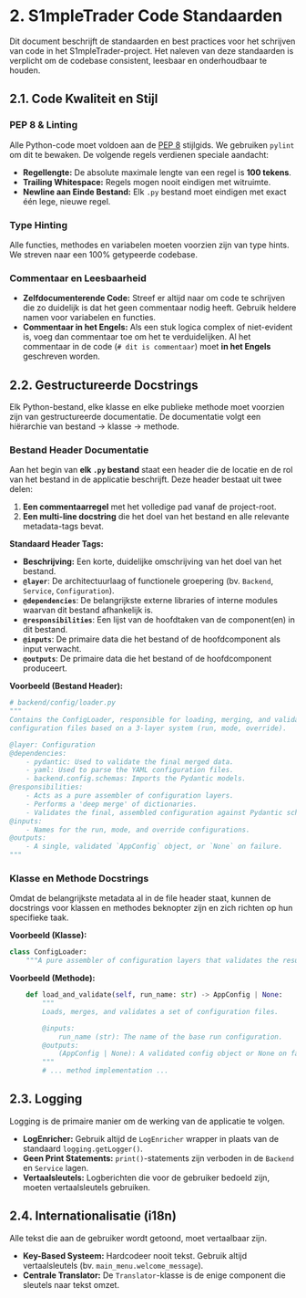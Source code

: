 # 2. S1mpleTrader Code Standaarden

Dit document beschrijft de standaarden en best practices voor het schrijven van code in het S1mpleTrader-project. Het naleven van deze standaarden is verplicht om de codebase consistent, leesbaar en onderhoudbaar te houden.

## 2.1. Code Kwaliteit en Stijl

### **PEP 8 & Linting**
Alle Python-code moet voldoen aan de [PEP 8](https://peps.python.org/pep-0008/) stijlgids. We gebruiken `pylint` om dit te bewaken. De volgende regels verdienen speciale aandacht:
* **Regellengte:** De absolute maximale lengte van een regel is **100 tekens**.
* **Trailing Whitespace:** Regels mogen nooit eindigen met witruimte.
* **Newline aan Einde Bestand:** Elk `.py` bestand moet eindigen met exact één lege, nieuwe regel.

### **Type Hinting**
Alle functies, methodes en variabelen moeten voorzien zijn van type hints. We streven naar een 100% getypeerde codebase.

### **Commentaar en Leesbaarheid**
* **Zelfdocumenterende Code:** Streef er altijd naar om code te schrijven die zo duidelijk is dat het geen commentaar nodig heeft. Gebruik heldere namen voor variabelen en functies.
* **Commentaar in het Engels:** Als een stuk logica complex of niet-evident is, voeg dan commentaar toe om het te verduidelijken. Al het commentaar in de code (`# dit is commentaar`) moet **in het Engels** geschreven worden.

## 2.2. Gestructureerde Docstrings

Elk Python-bestand, elke klasse en elke publieke methode moet voorzien zijn van gestructureerde documentatie. De documentatie volgt een hiërarchie van bestand -> klasse -> methode.

### **Bestand Header Documentatie**
Aan het begin van **elk `.py` bestand** staat een header die de locatie en de rol van het bestand in de applicatie beschrijft. Deze header bestaat uit twee delen:

1.  **Een commentaarregel** met het volledige pad vanaf de project-root.
2.  **Een multi-line docstring** die het doel van het bestand en alle relevante metadata-tags bevat.

**Standaard Header Tags:**
* **Beschrijving:** Een korte, duidelijke omschrijving van het doel van het bestand.
* **`@layer`**: De architectuurlaag of functionele groepering (bv. `Backend`, `Service`, `Configuration`).
* **`@dependencies`**: De belangrijkste externe libraries of interne modules waarvan dit bestand afhankelijk is.
* **`@responsibilities`**: Een lijst van de hoofdtaken van de component(en) in dit bestand.
* **`@inputs`**: De primaire data die het bestand of de hoofdcomponent als input verwacht.
* **`@outputs`**: De primaire data die het bestand of de hoofdcomponent produceert.

**Voorbeeld (Bestand Header):**
```python
# backend/config/loader.py
"""
Contains the ConfigLoader, responsible for loading, merging, and validating
configuration files based on a 3-layer system (run, mode, override).

@layer: Configuration
@dependencies:
    - pydantic: Used to validate the final merged data.
    - yaml: Used to parse the YAML configuration files.
    - backend.config.schemas: Imports the Pydantic models.
@responsibilities:
    - Acts as a pure assembler of configuration layers.
    - Performs a 'deep merge' of dictionaries.
    - Validates the final, assembled configuration against Pydantic schemas.
@inputs:
    - Names for the run, mode, and override configurations.
@outputs:
    - A single, validated `AppConfig` object, or `None` on failure.
"""
```

### **Klasse en Methode Docstrings**
Omdat de belangrijkste metadata al in de file header staat, kunnen de docstrings voor klassen en methodes beknopter zijn en zich richten op hun specifieke taak.

**Voorbeeld (Klasse):**
```python
class ConfigLoader:
    """A pure assembler of configuration layers that validates the result."""
```

**Voorbeeld (Methode):**
```python
    def load_and_validate(self, run_name: str) -> AppConfig | None:
        """
        Loads, merges, and validates a set of configuration files.

        @inputs:
            run_name (str): The name of the base run configuration.
        @outputs:
            (AppConfig | None): A validated config object or None on failure.
        """
        # ... method implementation ...
```

## 2.3. Logging

Logging is de primaire manier om de werking van de applicatie te volgen.
* **LogEnricher:** Gebruik altijd de `LogEnricher` wrapper in plaats van de standaard `logging.getLogger()`.
* **Geen Print Statements:** `print()`-statements zijn verboden in de `Backend` en `Service` lagen.
* **Vertaalsleutels:** Logberichten die voor de gebruiker bedoeld zijn, moeten vertaalsleutels gebruiken.

## 2.4. Internationalisatie (i18n)

Alle tekst die aan de gebruiker wordt getoond, moet vertaalbaar zijn.
* **Key-Based Systeem:** Hardcodeer nooit tekst. Gebruik altijd vertaalsleutels (bv. `main_menu.welcome_message`).
* **Centrale Translator:** De `Translator`-klasse is de enige component die sleutels naar tekst omzet.